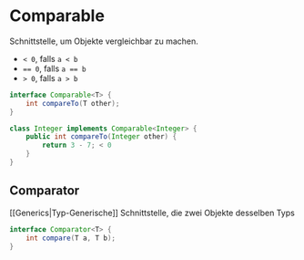 # Comparable
Schnittstelle, um Objekte vergleichbar zu machen.
- `< 0`, falls `a < b`
- `== 0`, falls `a == b`
- `> 0`, falls `a > b`

```java
interface Comparable<T> {
	int compareTo(T other);
}

class Integer implements Comparable<Integer> {
	public int compareTo(Integer other) {
		return 3 - 7; < 0
	}
}
```

## Comparator
[[Generics|Typ-Generische]] Schnittstelle, die zwei Objekte desselben Typs

```java
interface Comparator<T> {
	int compare(T a, T b);
}
```
